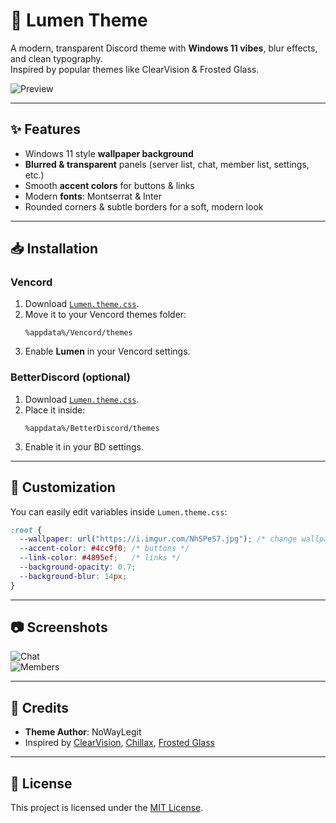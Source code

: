 # 🌌 Lumen Theme

A modern, transparent Discord theme with **Windows 11 vibes**, blur effects, and clean typography.  
Inspired by popular themes like ClearVision & Frosted Glass.

![Preview](assets/preview.png)

---

## ✨ Features
- Windows 11 style **wallpaper background**
- **Blurred & transparent** panels (server list, chat, member list, settings, etc.)
- Smooth **accent colors** for buttons & links
- Modern **fonts**: Montserrat & Inter
- Rounded corners & subtle borders for a soft, modern look

---

## 📥 Installation

### Vencord
1. Download [`Lumen.theme.css`](https://github.com/NoWay-Legit/Lumen/blob/main/Lumen.theme.css).
2. Move it to your Vencord themes folder:  
   ```
   %appdata%/Vencord/themes
   ```
3. Enable **Lumen** in your Vencord settings.

### BetterDiscord (optional)
1. Download [`Lumen.theme.css`](https://github.com/NoWay-Legit/Lumen/blob/main/Lumen.theme.css).
2. Place it inside:
   ```
   %appdata%/BetterDiscord/themes
   ```
3. Enable it in your BD settings.

---

## 🎨 Customization
You can easily edit variables inside `Lumen.theme.css`:

```css
:root {
  --wallpaper: url("https://i.imgur.com/NhSPeS7.jpg"); /* change wallpaper */
  --accent-color: #4cc9f0; /* buttons */
  --link-color: #4895ef;   /* links */
  --background-opacity: 0.7;
  --background-blur: 14px;
}
```

---

## 📷 Screenshots
![Chat](assets/screenshot1.png)  
![Members](assets/screenshot2.png)

---

## 📝 Credits
- **Theme Author**: NoWayLegit  
- Inspired by [ClearVision](https://github.com/ClearVision), [Chillax](https://github.com/warrayquipsome/Chillax), [Frosted Glass](https://github.com/DiscordStyles/FrostedGlass)  

---

## 📜 License
This project is licensed under the [MIT License](LICENSE).
